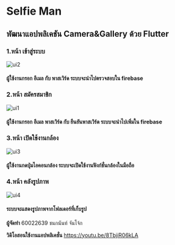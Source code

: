 # Selfie Man
## พัฒนาแอปพลิเคชัน Camera&Gallery ด้วย Flutter

### 1.หน้า เข้าสู่ระบบ

![ui2](https://user-images.githubusercontent.com/55909134/97938461-07f8d980-1db4-11eb-84bf-a6391a881c31.jpg)

#### ผู้ใช้งานกรอก อีเมล กับ พาสเวิร์ด ระบบจะนำไปตรวจสอบใน firebase

### 2.หน้า สมัครสมาชิก

![ui1](https://user-images.githubusercontent.com/55909134/97938454-05967f80-1db4-11eb-9052-e65bd84b2b65.jpg)

#### ผู้ใช้งานกรอก อีเมล พาสเวิร์ด กับ ยืนยันพาสเวิร์ด ระบบจะนำไปเพิ่มใน firebase

### 3.หน้า เปิดใช้งานกล้อง

![ui3](https://user-images.githubusercontent.com/55909134/97938463-08917000-1db4-11eb-9217-7673b84053ce.jpg)

#### ผู้ใช้งานกดปุ่มไอคอนกล้อง ระบบจะเปิดใช้งานฟังก์ชั่นกล้องในมือถือ

### 4.หน้า คลังรูปภาพ

![ui4](https://user-images.githubusercontent.com/55909134/97951455-d2141f00-1dcc-11eb-8aeb-b4788474c93c.jpg)

#### ระบบจะแสดงรูปภาพจากโฟลเดอร์ที่เก็บรูป

**ผู้จัดทำ** 60022639 ชนกนันท์ จันโจ้ก

**วิดิโอสอนใช้งานแอปพลิเคชั่น** https://youtu.be/8TbjiR06kLA
